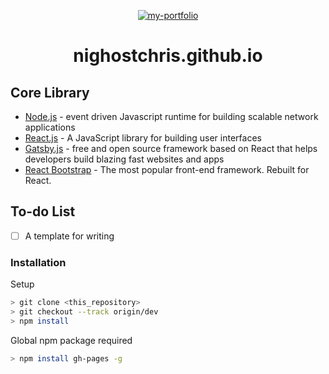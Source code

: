 <p align="center">
  <a href="https://www.gatsbyjs.org">
    <img alt="my-portfolio" src="https://nighostchris.github.io/sidebar-logo.png" />
  </a>
</p>
<h1 align="center">
  nighostchris.github.io
</h1>

## Core Library

* [Node.js](https://nodejs.org/en/) - event driven Javascript runtime for building scalable network applications
* [React.js](https://reactjs.org/) - A JavaScript library for building user interfaces
* [Gatsby.js](https://www.gatsbyjs.org/) - free and open source framework based on React that helps developers build blazing fast websites and apps
* [React Bootstrap](https://react-bootstrap.github.io/) - The most popular front-end framework. Rebuilt for React.

## To-do List
- [ ] A template for writing

### Installation
Setup
```sh
> git clone <this_repository>
> git checkout --track origin/dev
> npm install
```
Global npm package required
```sh
> npm install gh-pages -g
```
